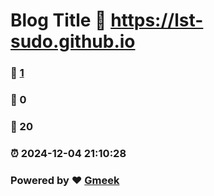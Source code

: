 # Blog Title :link: https://lst-sudo.github.io 
### :page_facing_up: [1](https://lst-sudo.github.io/tag.html) 
### :speech_balloon: 0 
### :hibiscus: 20 
### :alarm_clock: 2024-12-04 21:10:28 
### Powered by :heart: [Gmeek](https://github.com/Meekdai/Gmeek)
